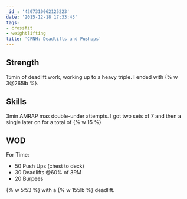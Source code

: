 ```yaml
---
_id_: '4207310062125223'
date: '2015-12-18 17:33:43'
tags:
- crossfit
- weightlifting
title: 'CFNH: Deadlifts and Pushups'
---
```


## Strength

15min of deadlift work, working up to a heavy triple. I ended with {% w 3@265lb %}.

## Skills

3min AMRAP max double-under attempts. I got two sets of 7 and then a single later on for a total of {% w 15 %}

## WOD

For Time:

- 50 Push Ups (chest to deck)
- 30 Deadlifts @60% of 3RM
- 20 Burpees

{% w 5:53 %} with a {% w 155lb %} deadlift.
